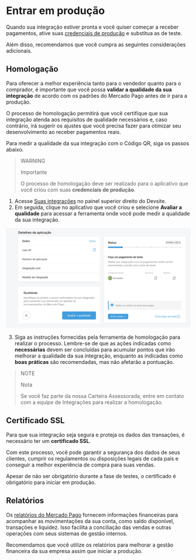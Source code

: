 # Entrar em produção

Quando sua integração estiver pronta e você quiser começar a receber pagamentos, ative suas [credenciais de produção](/developers/pt/docs/qr-code/additional-content/your-integrations/credentials) e substitua as de teste. 

Além disso, recomendamos que você cumpra as seguintes considerações adicionais.

## Homologação 
Para oferecer a melhor experiência tanto para o vendedor quanto para o comprador, é importante que você possa **validar a qualidade da sua integração** de acordo com os padrões do Mercado Pago antes de ir para a produção. 

O processo de homologação permitirá que você certifique que sua integração atenda aos requisitos de qualidade necessários e, caso contrário, irá sugerir os ajustes que você precisa fazer para otimizar seu desenvolvimento ao receber pagamentos reais. 

Para medir a qualidade da sua integração com o Código QR, siga os passos abaixo.

> WARNING
>
> Importante
> 
> O processo de homologação deve ser realizado para o aplicativo que você criou com suas **credenciais de produção**.

1. Acesse [Suas integrações](https://www.mercadopago[FAKER][URL][DOMAIN]/developers/panel/app) no painel superior direito do Devsite. 
2. Em seguida, clique no aplicativo que você criou e selecione **Avaliar a qualidade** para acessar a ferramenta onde você pode medir a qualidade da sua integração.

![Detalhes da aplicação no Painel do Desenvolvedor](/images/qr/homologacion-qr-pt.png)

3. Siga as instruções fornecidas pela ferramenta de homologação para realizar o processo. Lembre-se de que as ações indicadas como **necessárias** devem ser concluídas para acumular pontos que irão melhorar a qualidade da sua integração, enquanto as indicadas como **boas práticas** são recomendadas, mas não afetarão a pontuação.

> NOTE
>
> Nota
> 
> Se você faz parte da nossa Carteira Assessorada, entre em contato com a equipe de Integrações para realizar a homologação.

## Certificado SSL
Para que sua integração seja segura e proteja os dados das transações, é necessário ter um **certificado SSL**. 

Com este processo, você pode garantir a segurança dos dados de seus clientes, cumprir os regulamentos ou disposições legais de cada país e conseguir a melhor experiência de compra para suas vendas.

Apesar de não ser obrigatório durante a fase de testes, o certificado é obrigatório para iniciar em produção.

## Relatórios
Os [relatórios do Mercado Pago](/developers/pt/docs/qr-code/additional-content/reports/introduction) fornecem informações financeiras para acompanhar as movimentações da sua conta, como saldo disponível, transações e liquidez. Isso facilita a conciliação das vendas e outras operações com seus sistemas de gestão internos.

Recomendamos que você utilize os relatórios para melhorar a gestão financeira da sua empresa assim que iniciar a produção.
